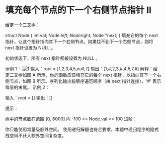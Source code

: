 # 填充每个节点的下一个右侧节点指针 II

给定一个二叉树：

struct Node {
  int val;
  Node *left;
  Node*right;
  Node *next;
}
填充它的每个 next 指针，让这个指针指向其下一个右侧节点。如果找不到下一个右侧节点，则将 next 指针设置为 NULL 。

初始状态下，所有 next 指针都被设置为 NULL 。

示例 1：
![1](https://assets.leetcode.com/uploads/2019/02/15/117_sample.png)
输入：root = [1,2,3,4,5,null,7]
输出：[1,#,2,3,#,4,5,7,#]
解释：给定二叉树如图 A 所示，你的函数应该填充它的每个 next 指针，以指向其下一个右侧节点，如图 B 所示。序列化输出按层序遍历顺序（由 next 指针连接），'#' 表示每层的末尾。
示例 2：

输入：root = []
输出：[]

提示：

树中的节点数在范围 [0, 6000] 内
-100 <= Node.val <= 100
进阶：

你只能使用常量级额外空间。
使用递归解题也符合要求，本题中递归程序的隐式栈空间不计入额外空间复杂度。
